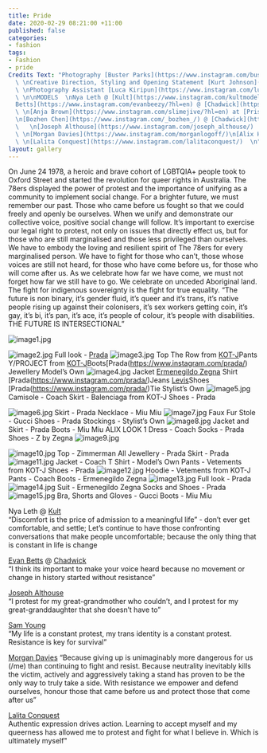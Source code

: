 ```yaml
---
title: Pride
date: 2020-02-29 08:21:00 +11:00
published: false
categories:
- fashion
tags:
- Fashion
- pride
Credits Text: "Photography [Buster Parks](https://www.instagram.com/busterparks/)
  \ \nCreative Direction, Styling and Opening Statement [Kurt Johnson](https://www.instagram.com/kurt__johnson/?hl=en)
  \ \nPhotography Assistant [Luca Kiripun](https://www.instagram.com/lucakiripun/?hl=en)
  \ \n\nMODELS  \nNya Leth @ [Kult](https://www.instagram.com/kultmodels/?hl=en) [Evan
  Betts](https://www.instagram.com/evanbeezy/?hl=en) @ [Chadwick](https://www.instagram.com/chadwickmodels/?hl=en)
  \ \n[Anja Brown](https://www.instagram.com/slimejive/?hl=en) at [Priscilla’s](https://www.instagram.com/priscillasmodels/?hl=en)
  \n[Bozhen Chen](https://www.instagram.com/_bozhen_/) @ [Chadwick](https://www.instagram.com/chadwickmodels/?hl=en)
  \   \n[Joseph Althouse](https://www.instagram.com/joseph_althouse/)  \n[Sam Young](https://www.instagram.com/milkmakesmeshit/)
  \ \n[Morgan Davies](https://www.instagram.com/morganlogoff/)\n[Alix Higgins](https://www.instagram.com/alixhiggins/)
  \ \n[Lalita Conquest](https://www.instagram.com/lalitaconquest/)  \n"
layout: gallery
---
```


On June 24 1978, a heroic and brave cohort of LGBTQIA+ people took to Oxford Street and
started the revolution for queer rights in Australia. The 78ers displayed the power of protest and
the importance of unifying as a community to implement social change.
For a brighter future, we must remember our past. Those who came before us fought so that we
could freely and openly be ourselves.
When we unify and demonstrate our collective voice, positive social change will follow.
It’s important to exercise our legal right to protest, not only on issues that directly effect us, but
for those who are still marginalised and those less privileged than ourselves.
We have to embody the loving and resilient spirit of The 78ers for every marginalised person.
We have to fight for those who can’t, those whose voices are still not heard, for those who have
come before us, for those who will come after us.
As we celebrate how far we have come, we must not forget how far we still have to go.
We celebrate on unceded Aboriginal land. The fight for indigenous sovereignty is the fight for
true equality.
“The future is non binary, it’s gender fluid, it’s queer and it’s trans, it’s native people rising up
against their colonisers, it’s sex workers getting coin, it’s gay, it’s bi, it’s pan, it’s ace, it’s people
of colour, it’s people with disabilities. THE FUTURE IS INTERSECTIONAL”

![image1.jpg](/uploads/image1.jpg)

![image2.jpg](/uploads/image2.jpg)
Full look - [Prada](https://www.instagram.com/prada/)
![image3.jpg](/uploads/image3.jpg)
Top The Row from [KOT-J](https://www.instagram.com/shop.kot_j/)Pants Y/PROJECT from [KOT-J](https://www.instagram.com/shop.kot_j/)Boots[Prada(https://www.instagram.com/prada/)
Jewellery Model’s Own
![image4.jpg](/uploads/image4.jpg)
Jacket [Ermenegildo Zegna](https://www.instagram.com/zegnaofficial/) Shirt  [Prada(https://www.instagram.com/prada/)Jeans [Levis](https://www.instagram.com/levis_anz/)Shoes [Prada(https://www.instagram.com/prada/)Tie Stylist’s Own
![image5.jpg](/uploads/image5.jpg)
Camisole - Coach
Skirt - Balenciaga from KOT-J
Shoes - Prada

![image6.jpg](/uploads/image6.jpg)
Skirt - Prada
Necklace - Miu Miu
![image7.jpg](/uploads/image7.jpg)
Faux Fur Stole - Gucci
Shoes - Prada
Stockings - Stylist’s Own
![image8.jpg](/uploads/image8.jpg)
Jacket and Skirt - Prada
Boots - Miu Miu
ALIX LOOK 1
Dress - Coach
Socks - Prada
Shoes - Z by Zegna
![image9.jpg](/uploads/image9.jpg)

![image10.jpg](/uploads/image10.jpg)
Top - Zimmerman
All Jewellery - Prada
Skirt - Prada
![image11.jpg](/uploads/image11.jpg)
Jacket - Coach
T Shirt - Model’s Own
Pants - Vetements from KOT-J
Shoes - Prada
![image12.jpg](/uploads/image12.jpg)
Hoodie - Vetements from KOT-J
Pants - Coach Boots - Ermenegildo Zegna
![image13.jpg](/uploads/image13.jpg)
Full look - Prada
![image14.jpg](/uploads/image14.jpg)
Suit - Ermenegildo Zegna
Socks and Shoes - Prada
![image15.jpg](/uploads/image15.jpg)
Bra, Shorts and Gloves - Gucci
Boots - Miu Miu

Nya Leth @ [Kult](https://www.instagram.com/kultmodels/?hl=en)  
“Discomfort is the price of admission to a meaningful life” - don’t ever get comfortable, and settle; Let’s continue to have those confronting conversations that make people uncomfortable; because the only thing that is constant in life is change  

[Evan Betts](https://www.instagram.com/evanbeezy/?hl=en) @ [Chadwick](https://www.instagram.com/chadwickmodels/?hl=en)  
“I think its important to make your voice heard because no movement or change in history started without resistance”  

[Joseph Althouse](https://www.instagram.com/joseph_althouse/)  
“I protest for my great-grandmother who couldn’t, and I protest for my great-granddaughter that she doesn’t have to”  

[Sam Young](https://www.instagram.com/milkmakesmeshit/)  
“My life is a constant protest, my trans identity is a constant protest. Resistance is key for survival”  

[Morgan Davies](https://www.instagram.com/morganlogoff/)
“Because giving up is unimaginably more dangerous for us (/me) than continuing to fight and resist. Because neutrality inevitably kills the victim, actively and aggressively taking a stand has proven to be the only way to truly take a side. With resistance we empower and defend ourselves, honour those that came before us and protect those that come after us”  

[Lalita Conquest](https://www.instagram.com/lalitaconquest/)  
Authentic expression drives action. Learning to accept myself and my queerness has allowed me to protest and fight for what I believe in. Which is ultimately myself"